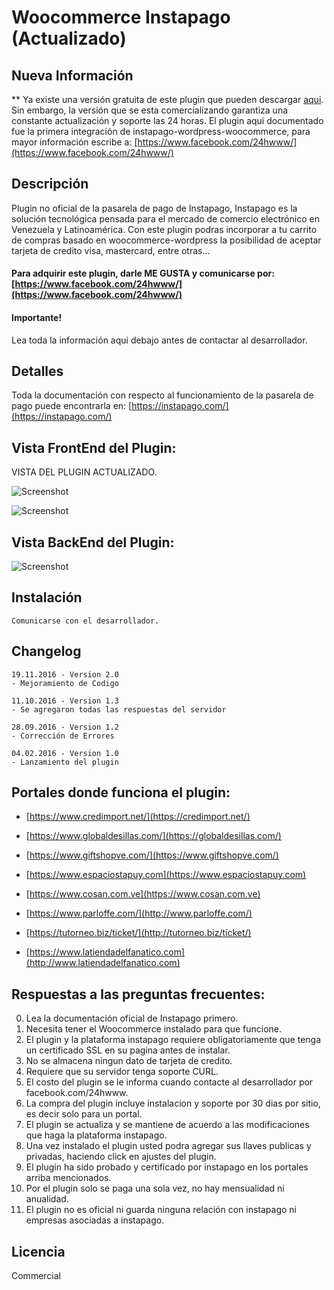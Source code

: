 Woocommerce Instapago (Actualizado)
=============

## Nueva Información
** Ya existe una versión gratuita de este plugin que pueden descargar [aqui](https://wordpress.org/plugins-wp/instapago/). Sin embargo, la versión que se esta comercializando garantiza una constante actualización y soporte las 24 horas. El plugin aqui documentado fue la primera integración de instapago-wordpress-woocommerce, para mayor información escribe a: [https://www.facebook.com/24hwww/](https://www.facebook.com/24hwww/)

## Descripción

Plugin no oficial de la pasarela de pago de Instapago, Instapago es la solución tecnológica pensada para el mercado de comercio electrónico en Venezuela y Latinoamérica. Con este plugin podras incorporar a tu carrito de compras basado en woocommerce-wordpress la posibilidad de aceptar tarjeta de credito visa, mastercard, entre otras... 

#### Para adquirir este plugin, darle ME GUSTA y comunicarse por: [https://www.facebook.com/24hwww/](https://www.facebook.com/24hwww/)

#### Importante!
Lea toda la información aqui debajo antes de contactar al desarrollador.

## Detalles

Toda la documentación con respecto al funcionamiento de la pasarela de pago puede encontrarla en:
[https://instapago.com/](https://instapago.com/)

## Vista FrontEnd del Plugin:

VISTA DEL PLUGIN ACTUALIZADO.

![Screenshot](https://dl.dropboxusercontent.com/u/1196814/%4024hwww/plugin-woocommerce-instapago-nuevo.png "Plugin Actualizado")

![Screenshot](https://dl.dropboxusercontent.com/u/1196814/%4024hwww/screenshot-github-wc-instapago.png "Optional Title")

## Vista BackEnd del Plugin:

![Screenshot](https://dl.dropboxusercontent.com/u/1196814/%4024hwww/vista-backend-plugin-wp.jpg "Optional Title")

## Instalación


    Comunicarse con el desarrollador.


## Changelog

```
19.11.2016 - Version 2.0
- Mejoramiento de Codigo

11.10.2016 - Version 1.3
- Se agregaron todas las respuestas del servidor

28.09.2016 - Version 1.2
- Corrección de Errores

04.02.2016 - Version 1.0
- Lanzamiento del plugin
```

## Portales donde funciona el plugin:

* [https://www.credimport.net/](https://credimport.net/)

* [https://www.globaldesillas.com/](https://globaldesillas.com/)

* [https://www.giftshopve.com/](https://www.giftshopve.com/)
 
* [https://www.espaciostapuy.com](https://www.espaciostapuy.com)

* [https://www.cosan.com.ve](https://www.cosan.com.ve)

* [https://www.parloffe.com/](http://www.parloffe.com/)

* [https://tutorneo.biz/ticket/](http://tutorneo.biz/ticket/)

* [https://www.latiendadelfanatico.com](http://www.latiendadelfanatico.com)

## Respuestas a las preguntas frecuentes:

0. Lea la documentación oficial de Instapago primero.
1. Necesita tener el Woocommerce instalado para que funcione.
2. El plugin y la plataforma instapago requiere obligatoriamente que tenga un certificado SSL en su pagina antes de instalar.
3. No se almacena ningun dato de tarjeta de credito.
4. Requiere que su servidor tenga soporte CURL.
5. El costo del plugin se le informa cuando contacte al desarrollador por facebook.com/24hwww.
6. La compra del plugin incluye instalacion y soporte por 30 dias por sitio, es decir solo para un portal.
7. El plugin se actualiza y se mantiene de acuerdo a las modificaciones que haga la plataforma instapago.
8. Una vez instalado el plugin usted podra agregar sus llaves publicas y privadas, haciendo click en ajustes del plugin.
9. El plugin ha sido probado y certificado por instapago en los portales arriba mencionados.
10. Por el plugin solo se paga una sola vez, no hay mensualidad ni anualidad.
11. El plugin no es oficial ni guarda ninguna relación con instapago ni empresas asociadas a instapago.

## Licencia

Commercial

